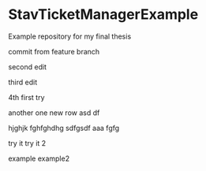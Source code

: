 # StavTicketManagerExample
Example repository for my final thesis

commit from feature branch

second edit

third edit

4th
first try

another one
new row
asd
df

hjghjk
 fghfghdhg
sdfgsdf
 aaa
fgfg

try it
try it 2

example
example2
